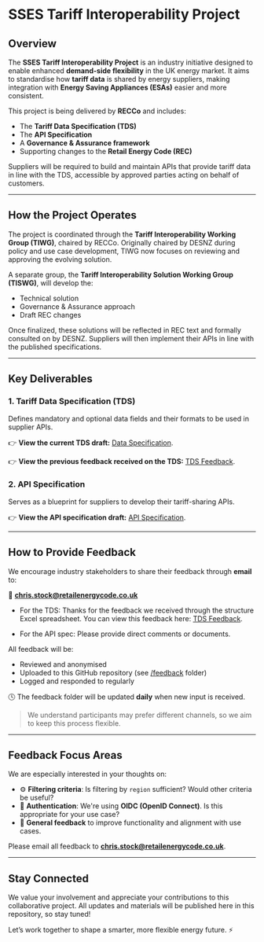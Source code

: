 # SSES Tariff Interoperability Project

## Overview

The **SSES Tariff Interoperability Project** is an industry initiative designed to enable enhanced **demand-side flexibility** in the UK energy market. It aims to standardise how **tariff data** is shared by energy suppliers, making integration with **Energy Saving Appliances (ESAs)** easier and more consistent.

This project is being delivered by **RECCo** and includes:
- The **Tariff Data Specification (TDS)**
- The **API Specification**
- A **Governance & Assurance framework**
- Supporting changes to the **Retail Energy Code (REC)**

Suppliers will be required to build and maintain APIs that provide tariff data in line with the TDS, accessible by approved parties acting on behalf of customers.

---

## How the Project Operates

The project is coordinated through the **Tariff Interoperability Working Group (TIWG)**, chaired by RECCo. Originally chaired by DESNZ during policy and use case development, TIWG now focuses on reviewing and approving the evolving solution.

A separate group, the **Tariff Interoperability Solution Working Group (TISWG)**, will develop the:
- Technical solution
- Governance & Assurance approach
- Draft REC changes

Once finalized, these solutions will be reflected in REC text and formally consulted on by DESNZ. Suppliers will then implement their APIs in line with the published specifications.

---

## Key Deliverables

### 1. Tariff Data Specification (TDS)
Defines mandatory and optional data fields and their formats to be used in supplier APIs.

👉 **View the current TDS draft:** [Data Specification](https://view.officeapps.live.com/op/view.aspx?src=https%3A%2F%2Fraw.githubusercontent.com%2FRetail-Energy-Code%2Ftariff-interoperability%2Frefs%2Fheads%2Fmain%2FTariff%2520Data%2520Specification.xlsx&wdOrigin=BROWSELINK).

👉 **View the previous feedback received on the TDS:** [TDS Feedback](https://view.officeapps.live.com/op/view.aspx?src=https%3A%2F%2Fraw.githubusercontent.com%2FRetail-Energy-Code%2Ftariff-interoperability%2Frefs%2Fheads%2Fmain%2Ffeedback%2FFeedback%2520on%2520Tariff%2520Data%2520Specification%2520(TDS).xlsx&wdOrigin=BROWSELINK).

### 2. API Specification
Serves as a blueprint for suppliers to develop their tariff-sharing APIs.

👉 **View the API specification draft:** [API Specification](https://38db35b56c92.edge.eu.portal.konghq.com/apis/api-for-sharing-tariff-data-1-0-0/specifications/84d45b00-df1b-40d4-a322-708590da9549).

---

## How to Provide Feedback

We encourage industry stakeholders to share their feedback through **email** to:

📩 **chris.stock@retailenergycode.co.uk**

- For the TDS: Thanks for the feedback we received through the structure Excel spreadsheet. You can view this feedback here: [TDS Feedback](https://view.officeapps.live.com/op/view.aspx?src=https%3A%2F%2Fraw.githubusercontent.com%2FRetail-Energy-Code%2Ftariff-interoperability%2Frefs%2Fheads%2Fmain%2Ffeedback%2FFeedback%2520on%2520Tariff%2520Data%2520Specification%2520(TDS).xlsx&wdOrigin=BROWSELINK).

- For the API spec: Please provide direct comments or documents.

All feedback will be:
- Reviewed and anonymised
- Uploaded to this GitHub repository (see [/feedback](feedback/) folder)
- Logged and responded to regularly

🕓 The feedback folder will be updated **daily** when new input is received.

> We understand participants may prefer different channels, so we aim to keep this process flexible.

---

## Feedback Focus Areas

We are especially interested in your thoughts on:

- ⚙️ **Filtering criteria**: Is filtering by `region` sufficient? Would other criteria be useful?
- 🔐 **Authentication**: We're using **OIDC (OpenID Connect)**. Is this appropriate for your use case?
- 🧩 **General feedback** to improve functionality and alignment with use cases.

Please email all feedback to **chris.stock@retailenergycode.co.uk**.

---

## Stay Connected

We value your involvement and appreciate your contributions to this collaborative project. All updates and materials will be published here in this repository, so stay tuned!

Let’s work together to shape a smarter, more flexible energy future. ⚡
